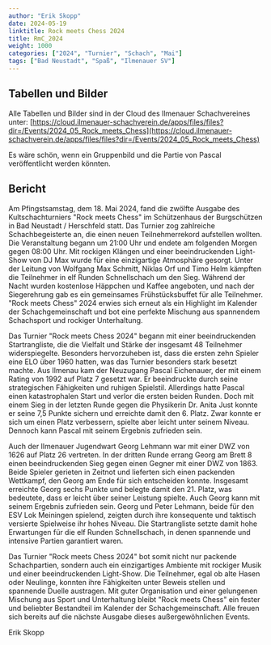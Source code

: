 ```yaml
---
author: "Erik Skopp"
date: 2024-05-19
linktitle: Rock meets Chess 2024
title: RmC_2024
weight: 1000
categories: ["2024", "Turnier", "Schach", "Mai"]
tags: ["Bad Neustadt", "Spaß", "Ilmenauer SV"]
---
```



## Tabellen und Bilder
Alle Tabellen und Bilder sind in der Cloud des Ilmenauer Schachvereines unter: [https://cloud.ilmenauer-schachverein.de/apps/files/files?dir=/Events/2024_05_Rock_meets_Chess](https://cloud.ilmenauer-schachverein.de/apps/files/files?dir=/Events/2024_05_Rock_meets_Chess)

Es wäre schön, wenn ein Gruppenbild und die Partie von Pascal veröffentlicht werden könnten. 

## Bericht
Am Pfingstsamstag, dem 18. Mai 2024, fand die zwölfte Ausgabe des Kultschachturniers "Rock meets Chess" im Schützenhaus der Burgschützen in Bad Neustadt / Herschfeld statt. Das Turnier zog zahlreiche Schachbegeisterte an, die einen neuen Teilnehmerrekord aufstellen wollten. Die Veranstaltung begann um 21:00 Uhr und endete am folgenden Morgen gegen 08:00 Uhr. Mit rockigen Klängen und einer beeindruckenden Light-Show von DJ Max wurde für eine einzigartige Atmosphäre gesorgt. Unter der Leitung von Wolfgang Max Schmitt, Niklas Orf und Timo Helm kämpften die Teilnehmer in elf Runden Schnellschach um den Sieg. Während der Nacht wurden kostenlose Häppchen und Kaffee angeboten, und nach der Siegerehrung gab es ein gemeinsames Frühstücksbuffet für alle Teilnehmer. "Rock meets Chess" 2024 erwies sich erneut als ein Highlight im Kalender der Schachgemeinschaft und bot eine perfekte Mischung aus spannendem Schachsport und rockiger Unterhaltung.

Das Turnier "Rock meets Chess 2024" begann mit einer beeindruckenden Startrangliste, die die Vielfalt und Stärke der insgesamt 48 Teilnehmer widerspiegelte. Besonders hervorzuheben ist, dass die ersten zehn Spieler eine ELO über 1960 hatten, was das Turnier besonders stark besetzt machte. Aus Ilmenau kam der Neuzugang Pascal Eichenauer, der mit einem Rating von 1992 auf Platz 7 gesetzt war. Er beeindruckte durch seine strategischen Fähigkeiten und ruhigen Spielstil. Allerdings hatte Pascal einen katastrophalen Start und verlor die ersten beiden Runden. Doch mit einem Sieg in der letzten Runde gegen die Physikerin Dr. Anita Just konnte er seine 7,5 Punkte sichern und erreichte damit den 6. Platz. Zwar konnte er sich um einen Platz verbessern, spielte aber leicht unter seinem Niveau. Dennoch kann Pascal mit seinem Ergebnis zufrieden sein.

Auch der Ilmenauer Jugendwart Georg Lehmann war mit einer DWZ von 1626 auf Platz 26 vertreten. In der dritten Runde errang Georg am Brett 8 einen beeindruckenden Sieg gegen einen Gegner mit einer DWZ von 1863. Beide Spieler gerieten in Zeitnot und lieferten sich einen packenden Wettkampf, den Georg am Ende für sich entscheiden konnte. Insgesamt erreichte Georg sechs Punkte und belegte damit den 21. Platz, was bedeutete, dass er leicht über seiner Leistung spielte. Auch Georg kann mit seinem Ergebnis zufrieden sein. Georg und Peter Lehmann, beide für den ESV Lok Meiningen spielend, zeigten durch ihre konsequente und taktisch versierte Spielweise ihr hohes Niveau. Die Startrangliste setzte damit hohe Erwartungen für die elf Runden Schnellschach, in denen spannende und intensive Partien garantiert waren.

Das Turnier "Rock meets Chess 2024" bot somit nicht nur packende Schachpartien, sondern auch ein einzigartiges Ambiente mit rockiger Musik und einer beeindruckenden Light-Show. Die Teilnehmer, egal ob alte Hasen oder Neulinge, konnten ihre Fähigkeiten unter Beweis stellen und spannende Duelle austragen. Mit guter Organisation und einer gelungenen Mischung aus Sport und Unterhaltung bleibt "Rock meets Chess" ein fester und beliebter Bestandteil im Kalender der Schachgemeinschaft. Alle freuen sich bereits auf die nächste Ausgabe dieses außergewöhnlichen Events.

Erik Skopp